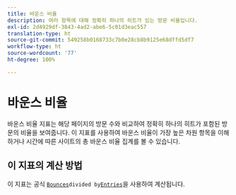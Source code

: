 ```yaml
---
title: 바운스 비율
description: 여러 항목에 대해 정확히 하나의 히트가 있는 방문 비율입니다.
exl-id: 2d4929df-3843-4ad2-abe6-5c01d3eac557
translation-type: ht
source-git-commit: 549258b0168733c7b0e28cb8b9125e68dffd5df7
workflow-type: ht
source-wordcount: '77'
ht-degree: 100%

---
```


# 바운스 비율

바운스 비율 지표는 해당 페이지의 방문 수와 비교하여 정확히 하나의 히트가 포함된 방문의 비율을 보여줍니다. 이 지표를 사용하여 바운스 비율이 가장 높은 차원 항목을 이해하거나 시간에 따른 사이트의 총 바운스 비율 집계를 볼 수 있습니다.

## 이 지표의 계산 방법

이 지표는 공식 [`Bounces`](bounces.md)` divided by `[`Entries`](entries.md)을 사용하여 계산됩니다.
